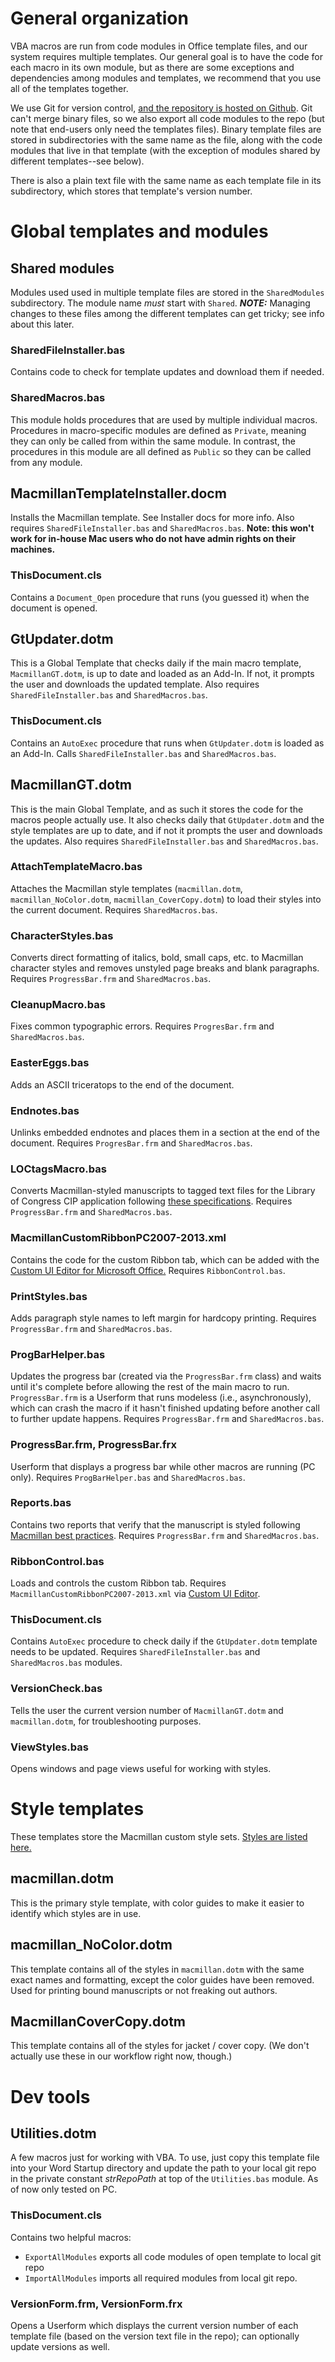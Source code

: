 # General organization
VBA macros are run from code modules in Office template files, and our system requires multiple templates. Our general goal is to have the code for each macro in its own module, but as there are some exceptions and dependencies among modules and templates, we recommend that you use all of the templates together. 

We use Git for version control, [and the repository is hosted on Github](https://github.com/macmillanpublishers/Word-template). Git can't merge binary files, so we also export all code modules to the repo (but note that end-users only need the templates files). Binary template files are stored in subdirectories with the same name as the file, along with the code modules that live in that template (with the exception of modules shared by different templates--see below).

There is also a plain text file with the same name as each template file in its subdirectory, which stores that template's version number.


# Global templates and modules

## Shared modules
Modules used used in multiple template files are stored in the `SharedModules` subdirectory. The module name *must* start with `Shared`. ***NOTE:*** Managing changes to these files among the different templates can get tricky; see info about this later.

### SharedFileInstaller.bas
Contains code to check for template updates and download them if needed.

### SharedMacros.bas
This module holds procedures that are used by multiple individual macros. Procedures in macro-specific modules are defined as `Private`, meaning they can only be called from within the same module. In contrast, the procedures in this module are all defined as `Public` so they can be called from any module.


## MacmillanTemplateInstaller.docm
Installs the Macmillan template. See Installer docs for more info. Also requires `SharedFileInstaller.bas` and `SharedMacros.bas`. **Note: this won't work for in-house Mac users who do not have admin rights on their machines.**

### ThisDocument.cls
Contains a `Document_Open` procedure that runs (you guessed it) when the document is opened.



## GtUpdater.dotm
This is a Global Template that checks daily if the main macro template, `MacmillanGT.dotm`, is up to date and loaded as an Add-In. If not, it prompts the user and downloads the updated template. Also requires `SharedFileInstaller.bas` and `SharedMacros.bas`.

### ThisDocument.cls
Contains an `AutoExec` procedure that runs when `GtUpdater.dotm` is loaded as an Add-In. Calls `SharedFileInstaller.bas` and `SharedMacros.bas`.



## MacmillanGT.dotm
This is the main Global Template, and as such it stores the code for the macros people actually use. It also checks daily that `GtUpdater.dotm` and the style templates are up to date, and if not it prompts the user and downloads the updates.  Also requires `SharedFileInstaller.bas` and `SharedMacros.bas`.

### AttachTemplateMacro.bas
Attaches the Macmillan style templates (`macmillan.dotm`, `macmillan_NoColor.dotm`, `macmillan_CoverCopy.dotm`) to load their styles into the current document.  Requires `SharedMacros.bas`.

### CharacterStyles.bas
Converts direct formatting of italics, bold, small caps, etc. to Macmillan character styles and removes unstyled page breaks and blank paragraphs. Requires `ProgressBar.frm` and `SharedMacros.bas`.

### CleanupMacro.bas
Fixes common typographic errors. Requires `ProgresBar.frm` and `SharedMacros.bas`.

### EasterEggs.bas
Adds an ASCII triceratops to the end of the document.

### Endnotes.bas
Unlinks embedded endnotes and places them in a section at the end of the document.  Requires `ProgresBar.frm` and `SharedMacros.bas`.

### LOCtagsMacro.bas
Converts Macmillan-styled manuscripts to tagged text files for the Library of Congress CIP application following [these specifications](https://www.loc.gov/publish/cip/techinfo/formattingecip.html). Requires `ProgressBar.frm` and `SharedMacros.bas`.

### MacmillanCustomRibbonPC2007-2013.xml
Contains the code for the custom Ribbon tab, which can be added with the [Custom UI Editor for Microsoft Office.](http://openxmldeveloper.org/blog/b/openxmldeveloper/archive/2009/08/07/7293.aspx) Requires `RibbonControl.bas`.

### PrintStyles.bas
Adds paragraph style names to left margin for hardcopy printing. Requires `ProgressBar.frm` and `SharedMacros.bas`.

### ProgBarHelper.bas
Updates the progress bar (created via the `ProgressBar.frm` class) and waits until it's complete before allowing the rest of the main macro to run. `ProgressBar.frm` is a Userform that runs modeless (i.e., asynchronously), which can crash the macro if it hasn't finished updating before another call to further update happens. Requires `ProgressBar.frm` and `SharedMacros.bas`.

### ProgressBar.frm, ProgressBar.frx
Userform that displays a progress bar while other macros are running (PC only). Requires `ProgBarHelper.bas` and `SharedMacros.bas`.

### Reports.bas
Contains two reports that verify that the manuscript is styled following [Macmillan best practices](https://confluence.macmillan.com/display/PBL/Manuscript+Styling+Best+Practices). Requires `ProgressBar.frm` and `SharedMacros.bas`.

### RibbonControl.bas
Loads and controls the custom Ribbon tab. Requires `MacmillanCustomRibbonPC2007-2013.xml` via [Custom UI Editor](http://openxmldeveloper.org/blog/b/openxmldeveloper/archive/2009/08/07/7293.aspx).

### ThisDocument.cls
Contains `AutoExec` procedure to check daily if the `GtUpdater.dotm` template needs to be updated. Requires `SharedFileInstaller.bas` and `SharedMacros.bas` modules.

### VersionCheck.bas
Tells the user the current version number of `MacmillanGT.dotm` and `macmillan.dotm`, for troubleshooting purposes.

### ViewStyles.bas
Opens windows and page views useful for working with styles.




# Style templates
These templates store the Macmillan custom style sets. [Styles are listed here.](https://confluence.macmillan.com/display/PBL/Word+Template+Styles+List)

## macmillan.dotm
This is the primary style template, with color guides to make it easier to identify which styles are in use.

## macmillan_NoColor.dotm
This template contains all of the styles in `macmillan.dotm` with the same exact names and formatting, except the color guides have been removed. Used for printing bound manuscripts or not freaking out authors.

## MacmillanCoverCopy.dotm
This template contains all of the styles for jacket / cover copy. (We don't actually use these in our workflow right now, though.)



# Dev tools
## Utilities.dotm
A few macros just for working with VBA. To use, just copy this template file into your Word Startup directory and update the path to your local git repo in the private constant *strRepoPath* at top of the `Utilities.bas` module. As of now only tested on PC. 

### ThisDocument.cls
Contains two helpful macros: 

* `ExportAllModules` exports all code modules of open template to local git repo
* `ImportAllModules` imports all required modules from local git repo.

### VersionForm.frm, VersionForm.frx
Opens a Userform which displays the current version number of each template file (based on the version text file in the repo); can optionally update versions as well.